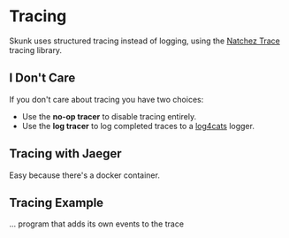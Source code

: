# Tracing

Skunk uses structured tracing instead of logging, using the [Natchez Trace]() tracing library.

## I Don't Care

If you don't care about tracing you have two choices:

- Use the **no-op tracer** to disable tracing entirely.
- Use the **log tracer** to log completed traces to a [log4cats]() logger.

## Tracing with Jaeger

Easy because there's a docker container.

## Tracing Example

... program that adds its own events to the trace

